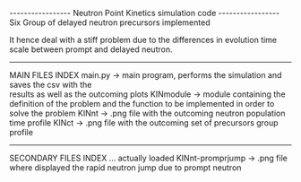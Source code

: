   ----------------- Neutron Point Kinetics simulation code -----------------
Six Group of delayed neutron precursors implemented

It hence deal with a stiff problem due to the differences in evolution time scale between prompt and delayed neutron.
________________________________________________________________________________
  MAIN FILES INDEX
main.py   -> main program, performs the simulation and saves the csv with the   
             results as well as the outcoming plots
KINmodule -> module containing the definition of the problem and the function to
             be implemented in order to solve the problem
KINnt     -> .png file with the outcoming neutron population time profile
KINct     -> .png file with the outcoming set of precursors group profile
________________________________________________________________________________
  SECONDARY FILES INDEX
... actually loaded
KINnt-promprjump -> .png file where displayed the rapid neutron jump due to
                    prompt neutron 
